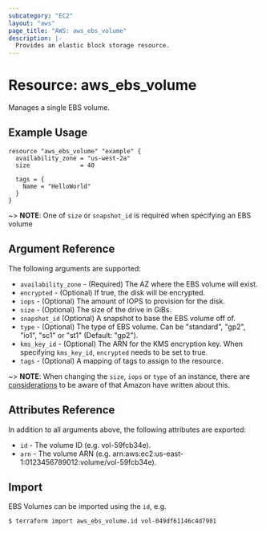 ```yaml
---
subcategory: "EC2"
layout: "aws"
page_title: "AWS: aws_ebs_volume"
description: |-
  Provides an elastic block storage resource.
---
```


# Resource: aws_ebs_volume

Manages a single EBS volume.

## Example Usage

```hcl
resource "aws_ebs_volume" "example" {
  availability_zone = "us-west-2a"
  size              = 40

  tags = {
    Name = "HelloWorld"
  }
}
```

~> **NOTE**: One of `size` or `snapshot_id` is required when specifying an EBS volume

## Argument Reference

The following arguments are supported:

* `availability_zone` - (Required) The AZ where the EBS volume will exist.
* `encrypted` - (Optional) If true, the disk will be encrypted.
* `iops` - (Optional) The amount of IOPS to provision for the disk.
* `size` - (Optional) The size of the drive in GiBs.
* `snapshot_id` (Optional) A snapshot to base the EBS volume off of.
* `type` - (Optional) The type of EBS volume. Can be "standard", "gp2", "io1", "sc1" or "st1" (Default: "gp2").
* `kms_key_id` - (Optional) The ARN for the KMS encryption key. When specifying `kms_key_id`, `encrypted` needs to be set to true.
* `tags` - (Optional) A mapping of tags to assign to the resource.

~> **NOTE**: When changing the `size`, `iops` or `type` of an instance, there are [considerations](http://docs.aws.amazon.com/AWSEC2/latest/UserGuide/considerations.html) to be aware of that Amazon have written about this.

## Attributes Reference

In addition to all arguments above, the following attributes are exported:

* `id` - The volume ID (e.g. vol-59fcb34e).
* `arn` - The volume ARN (e.g. arn:aws:ec2:us-east-1:0123456789012:volume/vol-59fcb34e).


## Import

EBS Volumes can be imported using the `id`, e.g.

```
$ terraform import aws_ebs_volume.id vol-049df61146c4d7901
```

